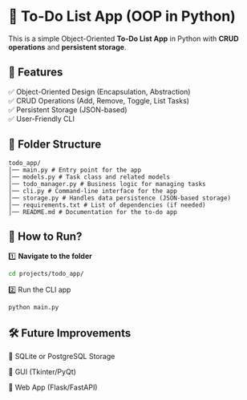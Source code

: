 # 📝 To-Do List App (OOP in Python)

This is a simple Object-Oriented **To-Do List App** in Python with **CRUD operations** and **persistent storage**.

## 🚀 Features
✅ Object-Oriented Design (Encapsulation, Abstraction)  
✅ CRUD Operations (Add, Remove, Toggle, List Tasks)  
✅ Persistent Storage (JSON-based)  
✅ User-Friendly CLI  

## 📂 Folder Structure
```
todo_app/ 
│── main.py # Entry point for the app 
│── models.py # Task class and related models 
│── todo_manager.py # Business logic for managing tasks 
│── cli.py # Command-line interface for the app 
│── storage.py # Handles data persistence (JSON-based storage) 
│── requirements.txt # List of dependencies (if needed) 
│── README.md # Documentation for the to-do app
```

## 📌 How to Run?
1️⃣ **Navigate to the folder**  
```sh
cd projects/todo_app/
```
2️⃣ Run the CLI app

```
python main.py
```

## 🛠 Future Improvements

🔹 SQLite or PostgreSQL Storage

🔹 GUI (Tkinter/PyQt)

🔹 Web App (Flask/FastAPI)
